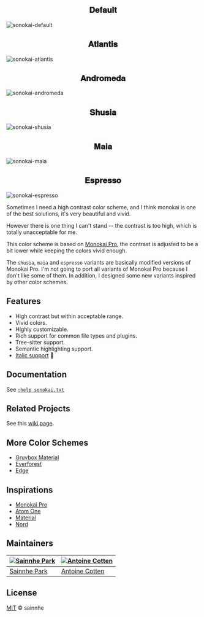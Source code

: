 <h2 align="center">
𝐃𝐞𝐟𝐚𝐮𝐥𝐭
</h2>

![sonokai-default](https://user-images.githubusercontent.com/37491630/87916859-a03dad80-caa6-11ea-9694-b34c4a980672.png)

<h2 align="center">
𝐀𝐭𝐥𝐚𝐧𝐭𝐢𝐬
</h2>

![sonokai-atlantis](https://user-images.githubusercontent.com/37491630/87898134-ecc1c280-ca7f-11ea-8bff-df8269398b88.png)

<h2 align="center">
𝐀𝐧𝐝𝐫𝐨𝐦𝐞𝐝𝐚
</h2>

![sonokai-andromeda](https://user-images.githubusercontent.com/37491630/87898138-ee8b8600-ca7f-11ea-90ea-681955458c68.png)

<h2 align="center">
𝐒𝐡𝐮𝐬𝐢𝐚
</h2>

![sonokai-shusia](https://user-images.githubusercontent.com/37491630/87898140-f0ede000-ca7f-11ea-8371-6dd5f0a205d2.png)

<h2 align="center">
𝐌𝐚𝐢𝐚
</h2>

![sonokai-maia](https://user-images.githubusercontent.com/37491630/87898142-f2b7a380-ca7f-11ea-98ea-4c4e832cdbf1.png)

<h2 align="center">
𝐄𝐬𝐩𝐫𝐞𝐬𝐬𝐨
</h2>

![sonokai-espresso](https://user-images.githubusercontent.com/37491630/120320919-49834000-c315-11eb-872c-230f78cf99a1.png)

Sometimes I need a high contrast color scheme, and I think monokai is one of the best solutions, it's very beautiful and vivid.

However there is one thing I can't stand -- the contrast is too high, which is totally unacceptable for me.

This color scheme is based on [Monokai Pro](https://monokai.pro/vscode), the contrast is adjusted to be a bit lower while keeping the colors vivid enough.

The `shusia`, `maia` and `espresso` variants are basically modified versions of Monokai Pro. I'm not going to port all variants of Monokai Pro because I don't like some of them. In addition, I designed some new variants inspired by other color schemes.

## Features

- High contrast but within acceptable range.
- Vivid colors.
- Highly customizable.
- Rich support for common file types and plugins.
- Tree-sitter support.
- Semantic highlighting support.
- [Italic support](https://aka.sainnhe.dev/fonts) 🎉

## Documentation

See [`:help sonokai.txt`](https://github.com/sainnhe/sonokai/blob/master/doc/sonokai.txt)

## Related Projects

See this [wiki page](https://github.com/sainnhe/sonokai/wiki/Related-Projects).

## More Color Schemes

- [Gruvbox Material](https://github.com/sainnhe/gruvbox-material)
- [Everforest](https://github.com/sainnhe/everforest)
- [Edge](https://github.com/sainnhe/edge)

## Inspirations

- [Monokai Pro](https://monokai.pro/vscode)
- [Atom One](https://github.com/atom/atom/tree/master/packages/one-dark-syntax)
- [Material](https://github.com/equinusocio/material-theme)
- [Nord](https://www.nordtheme.com)

## Maintainers

| [![Sainnhe Park](https://avatars1.githubusercontent.com/u/37491630?s=70&u=14e72916dcf467f393c532536387ec72a23747ec&v=4)](https://github.com/sainnhe) | [![Antoine Cotten](https://avatars.githubusercontent.com/u/3299086?v=4&s=70)](https://github.com/antoineco) |
| ---------------------------------------------------------------------------------------------------------------------------------------------------- | ----------------------------------------------------------------------------------------------------------- |
| [Sainnhe Park](https://github.com/sainnhe)                                                                                                           | [Antoine Cotten](https://github.com/antoineco)                                                              |

## License

[MIT](./LICENSE) © sainnhe
